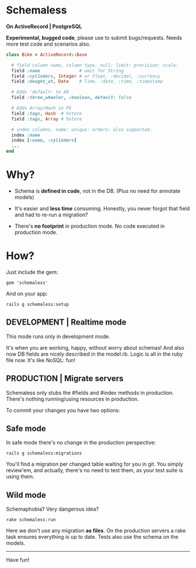 Schemaless
==========

**On ActiveRecord | PostgreSQL**

**Experimental, bugged code**, please use to submit bugs/requests.
Needs more test code and scenarios also.


```ruby
class Bike < ActiveRecord::Base

  # field column name, column type, null: limit: precision: scale:
  field :name               # omit for String
  field :cylinders, Integer # or Float, :decimal, :currency
  field :bought_at, Date    # Time, :date, :time, :timestamp

  # Adds 'default: to AR
  field :three_wheeler, :boolean, default: false

  # Adds Array/Hash in PG
  field :tags, Hash  # hstore
  field :tags, Array # hstore

  # index columns, name: unique: orders: also supported.
  index :name
  index [:name, :cylinders]
  ...
end

```

# Why?

* Schema is **defined in code**, not in the DB.
(Plus no need for annotate models)

* It's easier and **less time** consuming.
Honestly, you never forgot that field and had to re-run a migration?

* There's **no footprint** in production mode.
No code executed in production mode.


# How?

Just include the gem:

    gem 'schemaless'

And on your app:

    rails g schemaless:setup


## DEVELOPMENT | Realtime mode

This mode runs only in development mode.

It's when you are working, happy, without worry about schemas!
And also now DB fields are nicely described in the model.rb.
Logic is all in the ruby file now. It's like NoSQL: fun!


## PRODUCTION | Migrate servers

Schemaless only stubs the #fields and #index methods in production.
There's nothing running/using resources in production.

To commit your changes you have two options:

## Safe mode

In safe mode there's no change in the production perspective:

    rails g schemaless:migrations

You'll find a migration per changed table waiting for you in git.
You simply review'em, and actually, there's no need to test them,
as your test suite is using them.


## Wild mode

Schemaphobia? Very dangerous idea?

    rake schemaless:run

Here we don't use any migration **as files**.
On the production servers a rake task ensures everything is up to date.
Tests also use the schema on the models.



---

Have fun!
